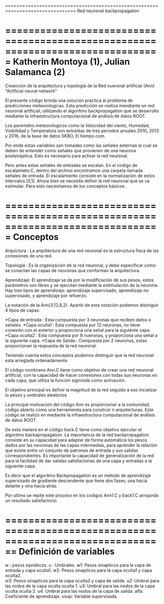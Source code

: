 ===============================================================================
Red neuronal backpropagation

===============================================================================
Katherin Montoya (1), Julian Salamanca (2)
===============================================================================
Creanción de la arquitectura y topología de la Red nueronal artificial (Ann)
"Artificial neural network"

El presente código brinda una solución practica al problema de predicciones
meteorologicas. Esta predicción se realiza mendiante un red neuronal artificial,
utilizando el algoritmo backpropagation que se desarrollo mediante la 
infraestructura computacional de análisis de datos ROOT.

Los paremetro meteorologicos como la Velocidad del viento, Humedad, Visibilidad 
y Temperatura son extraidas de tres periodos anuales 2010, 2013 y  2016, de
la base de datos SKBO, El tiempo.com.
 
Por ende estas variables son tomadas como las señales externas la cual se deben 
de entender como señales que provienen de una neurona postsináptica.
Esto es necesario para activar la red neuronal. 

Pero antes estas señales de entradas se escalan. En el codigo de escalamieto.C,
dentro del archivo encontramos una carpeta llamada señales de entrada.
El escalamiento consiste en la normalización de estos intervalos [0,1]. 
Ahora bien se necesita definir la red neuronal que se va estimular. 
Para esto necesitamos de los conceptos básicos . 

===============================================================================
 Conceptos 
===============================================================================

Arquictura :           La arquitectura de una red neuronal es la estructura 
                       físca de las conexiones de una red.
                       
Topología  :           Es la organización de la red neuronal, y debe 
                       especificar cómo se conectan las capas de neuronas 
                       que conforman la arquitectura.
                       
Aprendizaje:           El aprendizaje se da por la modificación de sus pesos,
                       estos parámetros son libres y se ejecutan mediante la 
                       estimulación de la neurona. Hay tres tipos de 
                       aprendizaje: aprendizaje supervisado, aprendizaje no 
                       supervisado, y aprendizaje por refuerzo.
                       

La notación de la Ann(3,12,8,2). Apartir de esta notación podemos distinguir
4 tipos de capas:

*Capa de entrada :      Esta compuesta por 3 neuronas que reciben datos o 
                        señales.
*Capa oculta1    :      Esta compuesta por 12 neuronas, no tiene conexión con 
                        el exterior y proporciona una señal para la siguiente
                        capa.
*Capa oculta2    :      Esta compuesta por 8 nueronas, y proporciona una 
                        señal a la siguiente capa. 
*Capa de Salida  :      Compuesta por 2 neuronas, estas proporcionan la
                        respuesta de la red neuronal.

Teniendo cuenta estos conceptos podemos distinguir que la red neuronal esta arreglada 
ordenadamente.  

El código nombrano Ann.C  tiene como objetivo de crear una red neuronal
artificial, con la capacidad de hacer conexiones con todas sus neuronas en 
cada capa, que utiliza la función sigmoide como activación. 

El objetivo principal es definir la magnitud de la red seguido a eso incializar lo pesos y umbrales aleatorios 

La principal motivación del código Ann es proporcionar a la comunidad, código 
abierto como una herramienta para construir n arquitecturas. Este código se
realizó en mediante la infraestructura computacional de análisis de datos ROOT.

De esta manera en el código back.C tiene como objetivo ejecutar el algoritmo
backapropagation. La importancia de la red backpropagation consiste en su 
capacidad para adaptar de forma automática los pesos dados por las neuronas de
las capas intermedias, para aprender la relación que existe entre un conjunto 
de patrones de entrada y sus salidas correspondientes. Es importante la 
capacidad de generalización de la red para la facilidad de dar salidas 
satisfactorias de una capa y entradas a la siguiente capa.

Es decir que el algoritmo Backpropagation es un método de aprendizaje 
supervisado de gradiente descendente que tiene dos fases; una hacia delante y 
otra hacia atrás.

Por ultimo se repite este proceso en los codigos Ann1.C y back1.C arrojando un
resultado satisfactorio. 

================================================================================
Definición de variables 
================================================================================

 w :                    pesos sipnáticos.
 u :                    Umbrales.
 w1:                    Pesos sinapticos para la capa de entrada y capa oculta1.
 w2:                    Pesos sinapticos para la capa oculta1 y capa oculta2.    
 w3:                    Pesos sinapticos para la capa oculta2 y capa de salida.
 u2:                    Umbral para las nodos de la capa oculta oculta 1.
 u3:                    Umbral para las nodos de la capa oculta oculta 2.
 u4:                    Umbral para las nodos de la capa de salida.
 alfa:                  Coeficiente de aprendizaje. 
 vsup:                  Variable supervisada.
